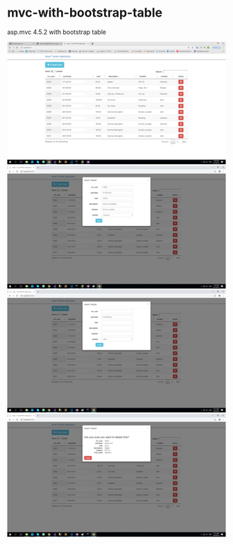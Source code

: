 # mvc-with-bootstrap-table
asp.mvc 4.5.2 with bootstrap table

![alt text](https://github.com/Bris-bb/mvc-with-bootstrap-table/blob/master/Images/1.png)
![alt text](https://github.com/Bris-bb/mvc-with-bootstrap-table/blob/master/Images/2.png)
![alt text](https://github.com/Bris-bb/mvc-with-bootstrap-table/blob/master/Images/3.png)
![alt text](https://github.com/Bris-bb/mvc-with-bootstrap-table/blob/master/Images/4.png)



